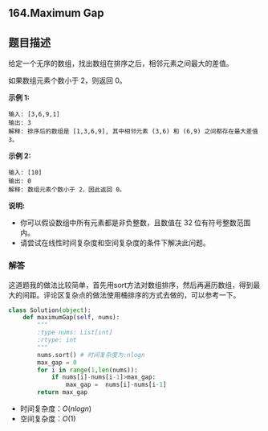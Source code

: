 ## 164.Maximum Gap

## 题目描述

给定一个无序的数组，找出数组在排序之后，相邻元素之间最大的差值。

如果数组元素个数小于 2，则返回 0。

**示例 1:**

```
输入: [3,6,9,1]
输出: 3
解释: 排序后的数组是 [1,3,6,9], 其中相邻元素 (3,6) 和 (6,9) 之间都存在最大差值 3。
```

**示例 2:**

```
输入: [10]
输出: 0
解释: 数组元素个数小于 2，因此返回 0。
```

**说明:**

- 你可以假设数组中所有元素都是非负整数，且数值在 32 位有符号整数范围内。
- 请尝试在线性时间复杂度和空间复杂度的条件下解决此问题。



### 解答

​	这道题我的做法比较简单，首先用sort方法对数组排序，然后再遍历数组，得到最大的间距。评论区复杂点的做法使用桶排序的方式去做的，可以参考一下。

```python
class Solution(object):
    def maximumGap(self, nums):
        """
        :type nums: List[int]
        :rtype: int
        """
        nums.sort() # 时间复杂度为:nlogn
        max_gap = 0
        for i in range(1,len(nums)):
            if nums[i]-nums[i-1]>max_gap:
                max_gap =  nums[i]-nums[i-1]
        return max_gap
```

- 时间复杂度：$O(nlogn)$
- 空间复杂度：$O(1)$